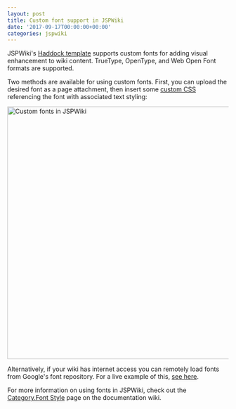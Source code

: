 ```yaml
---
layout: post
title: Custom font support in JSPWiki
date: '2017-09-17T00:00:00+00:00'
categories: jspwiki
---
```

<p>JSPWiki's <a href="https://blogs.apache.org/jspwiki/entry/introducing_the_haddock_template" target="_blank" title="Information on JSPWiki's Haddock template">Haddock template</a> supports custom fonts for adding visual enhancement to wiki content. TrueType, OpenType, and Web Open Font formats are supported.</p> 
  <p>Two methods are available for using custom fonts. First, you can upload the desired font as a page attachment, then insert some <a href="https://jspwiki-wiki.apache.org/Wiki.jsp?page=Add%20CSS%20Style" target="_blank" title="Adding custom CSS to JSPWiki">custom CSS</a> referencing the font with associated text styling:<br /></p> 
  <p><img src="https://blogs.apache.org/jspwiki/mediaresource/031db6ad-952a-403a-af5f-d79972196810" alt="Custom fonts in JSPWiki" width="898" height="575" /><br /></p> 
  <p>Alternatively, if your wiki has internet access you can remotely load fonts from Google's font repository. For a live example of this, <a href="https://jspwiki-wiki.apache.org/Wiki.jsp?page=Font%20Example" target="_blank" title="JSPWiki live loading Google Fonts">see here</a>.<br /></p> 
  <p>For more information on using fonts in JSPWiki, check out the <a href="https://jspwiki-wiki.apache.org/Wiki.jsp?page=Category.Font%20Style" target="_blank" title="Using fonts in JSPWiki">Category.Font Style</a> page on the documentation wiki.<br /></p> 
  <p><br /></p>
